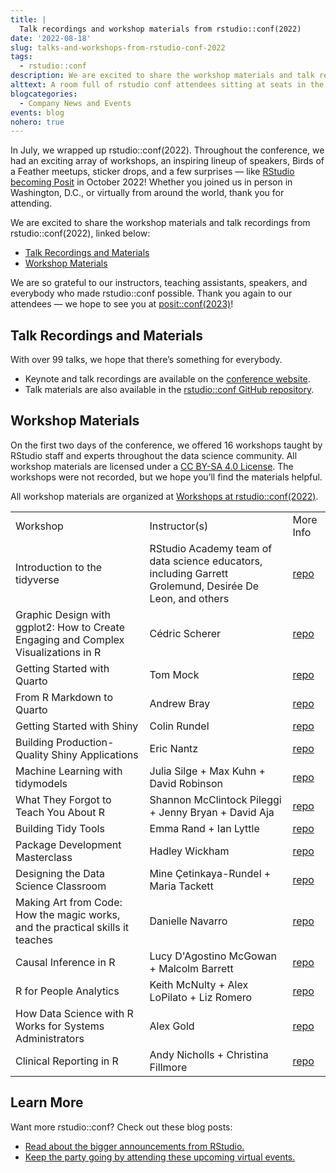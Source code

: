 ```yaml
---
title: |
  Talk recordings and workshop materials from rstudio::conf(2022)
date: '2022-08-18'
slug: talks-and-workshops-from-rstudio-conf-2022
tags:
  - rstudio::conf
description: We are excited to share the workshop materials and talk recordings from rstudio::conf(2022).
alttext: A room full of rstudio conf attendees sitting at seats in the conference keynote room. A sign saying rstudio conf is at the front of the room. On the sides are screens saying it's always better when we're together.
blogcategories:
  - Company News and Events
events: blog
nohero: true
---
```


In July, we wrapped up rstudio::conf(2022). Throughout the conference, we had an exciting array of workshops, an inspiring lineup of speakers, Birds of a Feather meetups, sticker drops, and a few surprises — like <a href="https://www.rstudio.com/blog/rstudio-is-becoming-posit/" target = "_blank">RStudio becoming Posit</a> in October 2022! Whether you joined us in person in Washington, D.C., or virtually from around the world, thank you for attending.

We are excited to share the workshop materials and talk recordings from rstudio::conf(2022), linked below:

* [Talk Recordings and Materials](#talk-recordings-and-materials)
* [Workshop Materials](#workshop-materials)

We are so grateful to our instructors, teaching assistants, speakers, and everybody who made rstudio::conf possible. Thank you again to our attendees — we hope to see you at <a href="https://www.rstudio.com/conference/" target = "_blank">posit::conf(2023)</a>!

## Talk Recordings and Materials

With over 99 talks, we hope that there’s something for everybody.

* Keynote and talk recordings are available on the <a href="https://www.rstudio.com/conference/2022/2022-conf-talks/" target = "_blank">conference website</a>.
* Talk materials are also available in the <a href="https://github.com/rstudio/rstudio-conf/blob/master/2022/README.md#keynotes-and-talks" target = "_blank">rstudio::conf GitHub repository</a>.

## Workshop Materials

On the first two days of the conference, we offered 16 workshops taught by RStudio staff and experts throughout the data science community. All workshop materials are licensed under a <a href="https://creativecommons.org/licenses/by-sa/4.0/" target = "_blank">CC BY-SA 4.0 License</a>. The workshops were not recorded, but we hope you’ll find the materials helpful.

All workshop materials are organized at <a href="https://github.com/rstudio-conf-2022" target = "_blank">Workshops at rstudio::conf(2022)</a>.

<table>
    <tr>
        <td>Workshop</td>
        <td>Instructor(s)</td>
        <td>More Info</td>
    </tr>
    <tr>
        <td>Introduction to the tidyverse</td>
        <td>RStudio Academy team of data science educators, including Garrett Grolemund, Desirée De Leon, and others</td>
        <td><a href="https://github.com/rstudio-conf-2022/intro-to-tidyverse" target = "_blank">repo</a></td>
    </tr>
    <tr>
        <td>Graphic Design with ggplot2: How to Create Engaging and Complex Visualizations in R</td>
        <td>Cédric Scherer</td>
        <td><a href="https://github.com/rstudio-conf-2022/ggplot2-graphic-design" target = "_blank">repo</a></td>
    </tr>
    <tr>
        <td>Getting Started with Quarto</td>
        <td>Tom Mock</td>
        <td><a href="https://github.com/rstudio-conf-2022/get-started-quarto" target = "_blank">repo</a></td>
    </tr>
    <tr>
        <td>From R Markdown to Quarto</td>
        <td>Andrew Bray</td>
        <td><a href="https://github.com/rstudio-conf-2022/rmd-to-quarto" target = "_blank">repo</a></td>
    </tr>
    <tr>
        <td>Getting Started with Shiny</td>
        <td>Colin Rundel</td>
        <td><a href="https://github.com/rstudio-conf-2022/get-started-shiny" target = "_blank">repo</a></td>
    </tr>
    <tr>
        <td>Building Production-Quality Shiny Applications</td>
        <td>Eric Nantz</td>
        <td><a href="https://github.com/rstudio-conf-2022/shiny-prod-apps" target = "_blank">repo</a></td>
    </tr>
    <tr>
        <td>Machine Learning with tidymodels</td>
        <td>Julia Silge + Max Kuhn + David Robinson</td>
        <td><a href="https://github.com/rstudio-conf-2022/tidymodels-ml" target = "_blank">repo</a></td>
    </tr>
    <tr>
        <td>What They Forgot to Teach You About R</td>
        <td>Shannon McClintock Pileggi + Jenny Bryan + David Aja</td>
        <td><a href="https://github.com/rstudio-conf-2022/wtf-rstats" target = "_blank">repo</a></td>
    </tr>
    <tr>
        <td>Building Tidy Tools</td>
        <td>Emma Rand + Ian Lyttle</td>
        <td><a href="https://github.com/rstudio-conf-2022/build-tidy-tools" target = "_blank">repo</a></td>
    </tr>
    <tr>
        <td>Package Development Masterclass</td>
        <td>Hadley Wickham</td>
        <td><a href="https://github.com/rstudio-conf-2022/pkg-dev-masterclass" target = "_blank">repo</a></td>
    </tr>
    <tr>
        <td>Designing the Data Science Classroom</td>
        <td>Mine Çetinkaya-Rundel + Maria Tackett</td>
        <td><a href="https://github.com/rstudio-conf-2022/teach-ds" target = "_blank">repo</a></td>
    </tr>
    <tr>
        <td>Making Art from Code: How the magic works, and the practical skills it teaches</td>
        <td>Danielle Navarro</td>
        <td><a href="https://github.com/rstudio-conf-2022/art-from-code" target = "_blank">repo</a></td>
    </tr>
    <tr>
        <td>Causal Inference in R</td>
        <td>Lucy D'Agostino McGowan + Malcolm Barrett</td>
        <td><a href="https://github.com/rstudio-conf-2022/causal-inference-rstats" target = "_blank">repo</a></td>
    </tr>
    <tr>
        <td>R for People Analytics</td>
        <td>Keith McNulty + Alex LoPilato + Liz Romero</td>
        <td><a href="https://github.com/rstudio-conf-2022/people-analytics-rstats" target = "_blank">repo</a></td>
    </tr>
    <tr>
        <td>How Data Science with R Works for Systems Administrators</td>
        <td>Alex Gold</td>
        <td><a href="https://github.com/rstudio-conf-2022/ds-for-sysadmins" target = "_blank">repo</a></td>
    </tr>
    <tr>
        <td>Clinical Reporting in R</td>
        <td>Andy Nicholls + Christina Fillmore</td>
        <td><a href="https://github.com/rstudio-conf-2022/clinical-reporting-r" target = "_blank">repo</a></td>
    </tr>
</table>

## Learn More

Want more rstudio::conf? Check out these blog posts:

* <a href="https://www.rstudio.com/blog/four-announcements-from-rstudio-conf-2022/" target = "_blank">Read about the bigger announcements from RStudio.</a>
* <a href="https://www.rstudio.com/blog/rstudio-community-monthly-events-roundup-august-2022/" target = "_blank">Keep the party going by attending these upcoming virtual events.</a>
